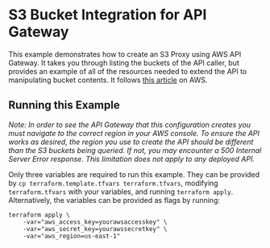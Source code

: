 # S3 Bucket Integration for API Gateway

This example demonstrates how to create an S3 Proxy using AWS API Gateway. It takes you through listing the buckets of the API caller, but provides an example of all of the resources needed to extend the API to manipulating bucket contents. It follows [this article](https://docs.aws.amazon.com/apigateway/latest/developerguide/integrating-api-with-aws-services-s3.html) on AWS.

## Running this Example

*Note: In order to see the API Gateway that this configuration creates you must navigate to the correct region in your AWS console. To ensure the API works as desired, the region you use to create the API should be different than the S3 buckets being queried. If not, you may encounter a 500 Internal Server Error response. This limitation does not apply to any deployed API.*

Only three variables are required to run this example. They can be provided by ```cp terraform.template.tfvars terraform.tfvars```, modifying ```terraform.tfvars``` with your variables, and running ```terraform apply```. Alternatively, the variables can be provided as flags by running:
```
terraform apply \
    -var="aws_access_key=yourawsaccesskey" \
    -var="aws_secret_key=yourawssecretkey" \
    -var="aws_region=us-east-1"
```

